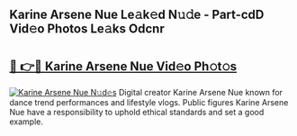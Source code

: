 ## Karine Arsene Nue Le𝚊k𝚎d N𝚞𝚍e - Part-cdD Vid𝚎o Photos Le𝚊ks Odcnr

# <h2><a href="http://fb2cxq5.evod.top/?m=Karine+Arsene+Nue">🔗 👉🔴 Karine Arsene Nue Vid𝚎o Ph𝚘t𝚘s</a></h2>

[![Karine Arsene Nue N𝚞d𝚎s](https://i.imgur.com/8V9OHl7.gif)](http://fb2cxq5.evod.top/?m=Karine+Arsene+Nue)
Digital creator Karine Arsene Nue known for dance trend performances and lifestyle vlogs. Public figures Karine Arsene Nue have a responsibility to uphold ethical standards and set a good example. 
